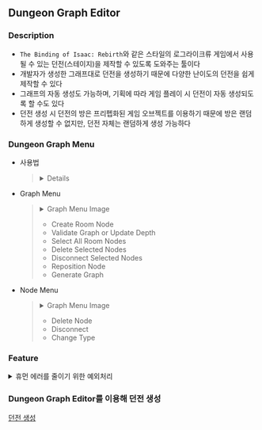 ## Dungeon Graph Editor
### Description
- `The Binding of Isaac: Rebirth`와 같은 스타일의 로그라이크류 게임에서 사용될 수 있는 던전(스테이지)을 제작할 수 있도록 도와주는 툴이다
- 개발자가 생성한 그래프대로 던전을 생성하기 때문에 다양한 난이도의 던전을 쉽게 제작할 수 있다
- 그래프의 자동 생성도 가능하며, 기획에 따라 게임 플레이 시 던전이 자동 생성되도록 할 수도 있다
- 던전 생성 시 던전의 방은 프리펩화된 게임 오브젝트를 이용하기 때문에 방은 랜덤하게 생성할 수 없지만, 던전 자체는 랜덤하게 생성 가능하다

### Dungeon Graph Menu
- 사용법
  > <details>
  > <summary>Details</summary>
  > 
  > - 빈 공간을 우클릭해 Graph Menu 활성화
  > - 노드를 우클릭해 Node Menu 활성화
  > - 선택되지 않은 노드를 클릭해 노드 선택
  > - 선택된 노드를 클릭해 선택 해제
  > - ESC키를 사용해 선택된 모든 노드 선택 해제
  > - 빈 공간을 드래그해 그래프를 이동
  > - 노드를 드래그해 노드 이동
  > - 노드를 마우스 오른쪽 버튼으로 드래그해 다른 노드와 연결
  > </details>
- Graph Menu
  > <details>
  > <summary>Graph Menu Image</summary>
  > 
  > ![Graph Menu Image](https://raw.githubusercontent.com/xcb00/Portfolios/main/Folder/Resources/DungeonGraphMenuImg1.png)
  > </details>
  > 
  > - Create Room Node
  > - Validate Graph or Update Depth
  > - Select All Room Nodes
  > - Delete Selected Nodes
  > - Disconnect Selected Nodes
  > - Reposition Node
  > - Generate Graph
- Node Menu
  > <details>
  > <summary>Graph Menu Image</summary>
  > 
  > ![Node Menu Image](https://raw.githubusercontent.com/xcb00/Portfolios/main/Folder/Resources/DungeonGraphMenuImg2.png)
  > </details>
  > 
  > - Delete Node
  > - Disconnect
  > - Change Type

### Feature

<details>
<summary>휴먼 에러를 줄이기 위한 예외처리</summary>
  
  > - 입구 또는 보스룸을 생성하지 않는 것을 방지하기 위해 첫 번째 노드 생성 시 입구와 보스룸을 자동으로 생성됨
  > - 입구 또는 보스룸을 삭제하는 것을 방지하기 위해 입구와 보스룸이 생성되면 삭제되지 않음
  > - 입구와 보스룸이 연결되지 않는 것을 방지하기 위해 입구와 보스룸이 연결되지 않은 채 에디터창을 닫으면 에러가 출력됨
  > - 생성된 방 중 입구와 연결되지 못한 방이 있다면 경고가 출력됨
  > - 노드간 연결 시 제약조건을 주어 조건에 맞지 않으면 연결되지 않도록 함
  >   > <details>
  >   > <summary>제약조건</summary>
  >   > 
  >   > - 입구는 부모 노드를 가질 수 없음
  >   > - 보스룸은 자식 노드를 가질 수 없음
  >   > - 자식 노드는 중복될 수 없음(이미 자식 노드로 추가한 노드를 자식 노드로 추가할 수 없음)
  >   > - 부모 노드로 한 개의 노드만 가질 수 있음(이미 부모 노드가 있는 노드에 부모 노드를 추가할 수 없음)
  >   > - 자식 노드는 최대 3개 까지만 가능(다른 노드와 상하좌우로 연결될 수 있는 경우 4가지 중, 부모 노드와 연결이 때문에)
  >   > - 연결하려는 노드의 타입이 설정되지 않았을 경우
  >   > - 입구와 연결되지 않은 노드를 부모 노드로 연결할 경우
  >   > - 부모노드의 상하좌우에 다른 노드들이 있는 경우
  >   > - 노드의 깊이가 255를 넘을 경우
  >   > </details>
  > 
  > - 에디터 윈도우를 열 때, 에디터 창의 데이터를 저장하는 스크립터블 오브젝트가 없을 경우 자동 생성
  > - 스크립터블 오브젝트를 자동 생성 시 해당 경로에 해당하는 폴더가 없는 경우 재귀함수를 이용해 폴더 생성(폴더의 경로는 string[]으로 설정)

</details>  

### Dungeon Graph Editor를 이용해 던전 생성
[던전 생성]("www.naver.com")


